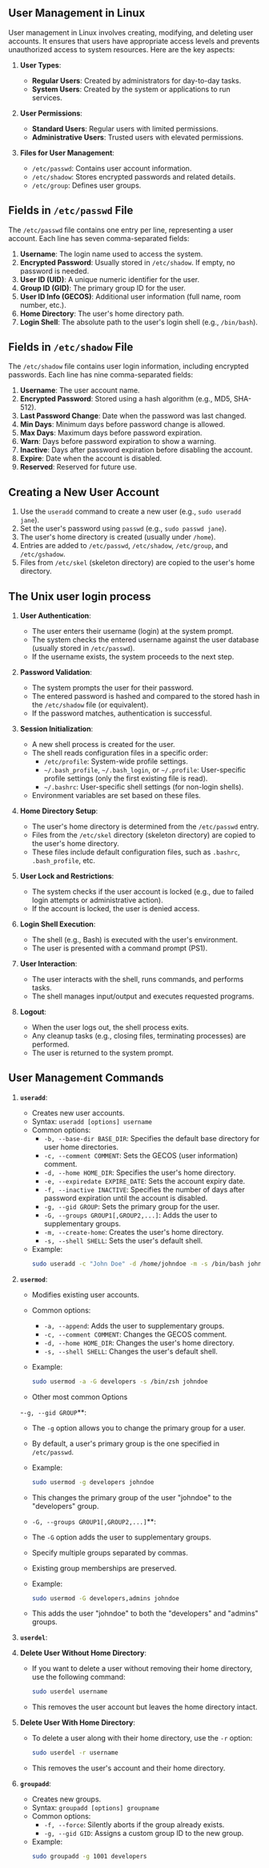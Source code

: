 ## User Management in Linux

User management in Linux involves creating, modifying, and deleting user accounts. It ensures that users have appropriate access levels and prevents unauthorized access to system resources. Here are the key aspects:

1. **User Types**:
    - **Regular Users**: Created by administrators for day-to-day tasks.
    - **System Users**: Created by the system or applications to run services.

2. **User Permissions**:
    - **Standard Users**: Regular users with limited permissions.
    - **Administrative Users**: Trusted users with elevated permissions.

3. **Files for User Management**:
    - `/etc/passwd`: Contains user account information.
    - `/etc/shadow`: Stores encrypted passwords and related details.
    - `/etc/group`: Defines user groups.

## Fields in `/etc/passwd` File

The `/etc/passwd` file contains one entry per line, representing a user account. Each line has seven comma-separated fields:

1. **Username**: The login name used to access the system.
2. **Encrypted Password**: Usually stored in `/etc/shadow`. If empty, no password is needed.
3. **User ID (UID)**: A unique numeric identifier for the user.
4. **Group ID (GID)**: The primary group ID for the user.
5. **User ID Info (GECOS)**: Additional user information (full name, room number, etc.).
6. **Home Directory**: The user's home directory path.
7. **Login Shell**: The absolute path to the user's login shell (e.g., `/bin/bash`).

## Fields in `/etc/shadow` File

The `/etc/shadow` file contains user login information, including encrypted passwords. Each line has nine comma-separated fields:

1. **Username**: The user account name.
2. **Encrypted Password**: Stored using a hash algorithm (e.g., MD5, SHA-512).
3. **Last Password Change**: Date when the password was last changed.
4. **Min Days**: Minimum days before password change is allowed.
5. **Max Days**: Maximum days before password expiration.
6. **Warn**: Days before password expiration to show a warning.
7. **Inactive**: Days after password expiration before disabling the account.
8. **Expire**: Date when the account is disabled.
9. **Reserved**: Reserved for future use.

## Creating a New User Account

1. Use the `useradd` command to create a new user (e.g., `sudo useradd jane`).
2. Set the user's password using `passwd` (e.g., `sudo passwd jane`).
3. The user's home directory is created (usually under `/home`).
4. Entries are added to `/etc/passwd`, `/etc/shadow`, `/etc/group`, and `/etc/gshadow`.
5. Files from `/etc/skel` (skeleton directory) are copied to the user's home directory.

## The Unix user login process 

1. **User Authentication**:
    - The user enters their username (login) at the system prompt.
    - The system checks the entered username against the user database (usually stored in `/etc/passwd`).
    - If the username exists, the system proceeds to the next step.

2. **Password Validation**:
    - The system prompts the user for their password.
    - The entered password is hashed and compared to the stored hash in the `/etc/shadow` file (or equivalent).
    - If the password matches, authentication is successful.

3. **Session Initialization**:
    - A new shell process is created for the user.
    - The shell reads configuration files in a specific order:
        - `/etc/profile`: System-wide profile settings.
        - `~/.bash_profile`, `~/.bash_login`, or `~/.profile`: User-specific profile settings (only the first existing file is read).
        - `~/.bashrc`: User-specific shell settings (for non-login shells).
    - Environment variables are set based on these files.

4. **Home Directory Setup**:
    - The user's home directory is determined from the `/etc/passwd` entry.
    - Files from the `/etc/skel` directory (skeleton directory) are copied to the user's home directory.
    - These files include default configuration files, such as `.bashrc`, `.bash_profile`, etc.

5. **User Lock and Restrictions**:
    - The system checks if the user account is locked (e.g., due to failed login attempts or administrative action).
    - If the account is locked, the user is denied access.

6. **Login Shell Execution**:
    - The shell (e.g., Bash) is executed with the user's environment.
    - The user is presented with a command prompt (PS1).

7. **User Interaction**:
    - The user interacts with the shell, runs commands, and performs tasks.
    - The shell manages input/output and executes requested programs.

8. **Logout**:
    - When the user logs out, the shell process exits.
    - Any cleanup tasks (e.g., closing files, terminating processes) are performed.
    - The user is returned to the system prompt.


## User Management Commands

1. **`useradd`**:
    - Creates new user accounts.
    - Syntax: `useradd [options] username`
    - Common options:
        - `-b, --base-dir BASE_DIR`: Specifies the default base directory for user home directories.
        - `-c, --comment COMMENT`: Sets the GECOS (user information) comment.
        - `-d, --home HOME_DIR`: Specifies the user's home directory.
        - `-e, --expiredate EXPIRE_DATE`: Sets the account expiry date.
        - `-f, --inactive INACTIVE`: Specifies the number of days after password expiration until the account is disabled.
        - `-g, --gid GROUP`: Sets the primary group for the user.
        - `-G, --groups GROUP1[,GROUP2,...]`: Adds the user to supplementary groups.
        - `-m, --create-home`: Creates the user's home directory.
        - `-s, --shell SHELL`: Sets the user's default shell.
    - Example:
        ```bash
        sudo useradd -c "John Doe" -d /home/johndoe -m -s /bin/bash johndoe
        ```

2. **`usermod`**:
    - Modifies existing user accounts.
    - Common options:
        - `-a, --append`: Adds the user to supplementary groups.
        - `-c, --comment COMMENT`: Changes the GECOS comment.
        - `-d, --home HOME_DIR`: Changes the user's home directory.
        - `-s, --shell SHELL`: Changes the user's default shell.
    - Example:
        ```bash
        sudo usermod -a -G developers -s /bin/zsh johndoe
        ```

    - Other most common Options

    -`-g, --gid GROUP`**:
    - The `-g` option allows you to change the primary group for a user.
    - By default, a user's primary group is the one specified in `/etc/passwd`.
    - Example:
        ```bash
        sudo usermod -g developers johndoe
        ```
    - This changes the primary group of the user "johndoe" to the "developers" group.

    - `-G, --groups GROUP1[,GROUP2,...]`**:
    - The `-G` option adds the user to supplementary groups.
    - Specify multiple groups separated by commas.
    - Existing group memberships are preserved.
    - Example:
        ```bash
        sudo usermod -G developers,admins johndoe
        ```
    - This adds the user "johndoe" to both the "developers" and "admins" groups.



3. **`userdel`**:

1. **Delete User Without Home Directory**:
    - If you want to delete a user without removing their home directory, use the following command:
        ```bash
        sudo userdel username
        ```
    - This removes the user account but leaves the home directory intact.

2. **Delete User With Home Directory**:
    - To delete a user along with their home directory, use the `-r` option:
        ```bash
        sudo userdel -r username
        ```
    - This removes the user's account and their home directory.

4. **`groupadd`**:
    - Creates new groups.
    - Syntax: `groupadd [options] groupname`
    - Common options:
        - `-f, --force`: Silently aborts if the group already exists.
        - `-g, --gid GID`: Assigns a custom group ID to the new group.
    - Example:
        ```bash
        sudo groupadd -g 1001 developers
        ```
